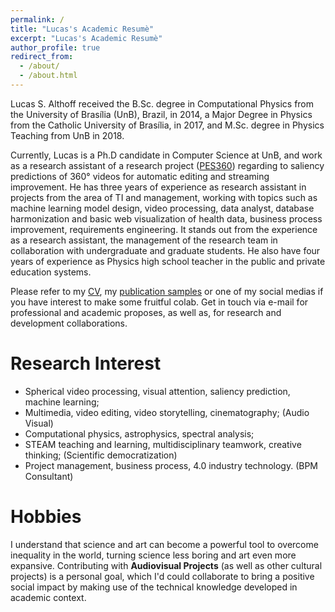```yaml
---
permalink: /
title: "Lucas's Academic Resumè"
excerpt: "Lucas's Academic Resumè"
author_profile: true
redirect_from: 
  - /about/
  - /about.html
---
```


Lucas S. Althoff received the B.Sc. degree in Computational Physics from the University of Brasília (UnB), Brazil, in 2014, a Major Degree in Physics from the Catholic University of Brasília, in 2017, and M.Sc. degree in Physics Teaching from UnB in 2018. 

Currently, Lucas is a Ph.D candidate in Computer Science at UnB, and work as a research assistant of a research project ([PES360](https://bv.fapesp.br/pt/auxilios/105716/transmissao-perceptualmente-eficiente-de-video-ominidirecional-editado/)) regarding to saliency predictions of 360° videos for automatic editing and streaming improvement. He has three years of experience as research assistant in projects from the area of TI and management, working with topics such as machine learning model design, video processing, data analyst, database harmonization and basic web visualization of health data, business process improvement, requirements engineering. It stands out from the experience as a research assistant, the management of the research team in collaboration with undergraduate and graduate students. He also have four years of experience as Physics high school teacher in the public and private education systems.

Please refer to my [CV](https://lucas-althoff.github.io/cv/), my [publication samples](https://lucas-althoff.github.io/publications/) or one of my social medias if you have interest to make some fruitful colab.
Get in touch via e-mail for professional and academic proposes, as well as, for research and development collaborations.

Research Interest
======
*	Spherical video processing, visual attention, saliency prediction, machine learning;
* Multimedia, video editing, video storytelling, cinematography; (Audio Visual)
*	Computational physics, astrophysics, spectral analysis;  
*	STEAM teaching and learning, multidisciplinary teamwork, creative thinking; (Scientific democratization)
*	Project management, business process, 4.0 industry technology. (BPM Consultant)

Hobbies
======
I understand that science and art can become a powerful tool to overcome inequality in the world,
turning science less boring and art even more expansive. 
Contributing with **Audiovisual Projects** (as well as other cultural projects) is a personal goal, which I'd could collaborate to 
bring a positive social impact by making use of the technical knowledge developed in academic context.
